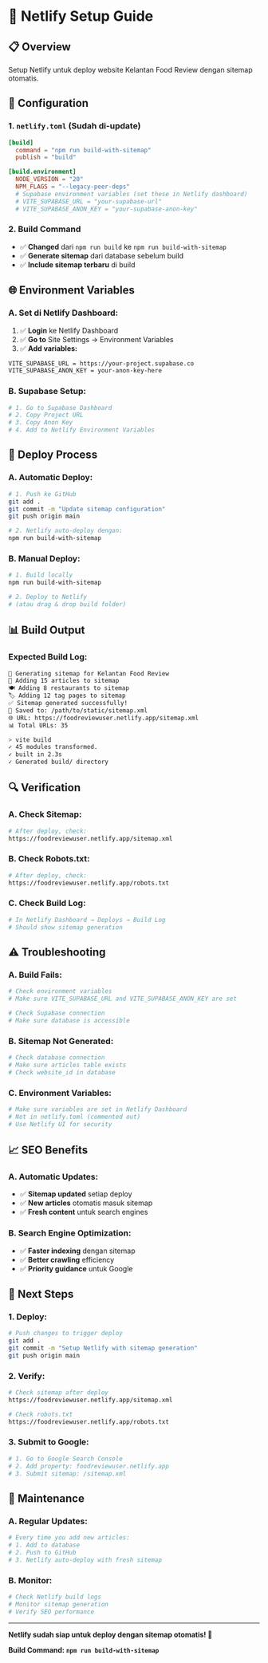 # 🚀 Netlify Setup Guide

## 📋 Overview
Setup Netlify untuk deploy website Kelantan Food Review dengan sitemap otomatis.

## 🔧 Configuration

### **1. `netlify.toml` (Sudah di-update)**
```toml
[build]
  command = "npm run build-with-sitemap"
  publish = "build"

[build.environment]
  NODE_VERSION = "20"
  NPM_FLAGS = "--legacy-peer-deps"
  # Supabase environment variables (set these in Netlify dashboard)
  # VITE_SUPABASE_URL = "your-supabase-url"
  # VITE_SUPABASE_ANON_KEY = "your-supabase-anon-key"
```

### **2. Build Command**
- ✅ **Changed** dari `npm run build` ke `npm run build-with-sitemap`
- ✅ **Generate sitemap** dari database sebelum build
- ✅ **Include sitemap terbaru** di build

## 🌐 Environment Variables

### **A. Set di Netlify Dashboard:**
1. ✅ **Login** ke Netlify Dashboard
2. ✅ **Go to** Site Settings → Environment Variables
3. ✅ **Add variables:**

```bash
VITE_SUPABASE_URL = https://your-project.supabase.co
VITE_SUPABASE_ANON_KEY = your-anon-key-here
```

### **B. Supabase Setup:**
```bash
# 1. Go to Supabase Dashboard
# 2. Copy Project URL
# 3. Copy Anon Key
# 4. Add to Netlify Environment Variables
```

## 🚀 Deploy Process

### **A. Automatic Deploy:**
```bash
# 1. Push ke GitHub
git add .
git commit -m "Update sitemap configuration"
git push origin main

# 2. Netlify auto-deploy dengan:
npm run build-with-sitemap
```

### **B. Manual Deploy:**
```bash
# 1. Build locally
npm run build-with-sitemap

# 2. Deploy to Netlify
# (atau drag & drop build folder)
```

## 📊 Build Output

### **Expected Build Log:**
```bash
🚀 Generating sitemap for Kelantan Food Review
📝 Adding 15 articles to sitemap
🍽️ Adding 8 restaurants to sitemap
🏷️ Adding 12 tag pages to sitemap
✅ Sitemap generated successfully!
📁 Saved to: /path/to/static/sitemap.xml
🌐 URL: https://foodreviewuser.netlify.app/sitemap.xml
📊 Total URLs: 35

> vite build
✓ 45 modules transformed.
✓ built in 2.3s
✓ Generated build/ directory
```

## 🔍 Verification

### **A. Check Sitemap:**
```bash
# After deploy, check:
https://foodreviewuser.netlify.app/sitemap.xml
```

### **B. Check Robots.txt:**
```bash
# After deploy, check:
https://foodreviewuser.netlify.app/robots.txt
```

### **C. Check Build Log:**
```bash
# In Netlify Dashboard → Deploys → Build Log
# Should show sitemap generation
```

## ⚠️ Troubleshooting

### **A. Build Fails:**
```bash
# Check environment variables
# Make sure VITE_SUPABASE_URL and VITE_SUPABASE_ANON_KEY are set

# Check Supabase connection
# Make sure database is accessible
```

### **B. Sitemap Not Generated:**
```bash
# Check database connection
# Make sure articles table exists
# Check website_id in database
```

### **C. Environment Variables:**
```bash
# Make sure variables are set in Netlify Dashboard
# Not in netlify.toml (commented out)
# Use Netlify UI for security
```

## 📈 SEO Benefits

### **A. Automatic Updates:**
- ✅ **Sitemap updated** setiap deploy
- ✅ **New articles** otomatis masuk sitemap
- ✅ **Fresh content** untuk search engines

### **B. Search Engine Optimization:**
- ✅ **Faster indexing** dengan sitemap
- ✅ **Better crawling** efficiency
- ✅ **Priority guidance** untuk Google

## 🎯 Next Steps

### **1. Deploy:**
```bash
# Push changes to trigger deploy
git add .
git commit -m "Setup Netlify with sitemap generation"
git push origin main
```

### **2. Verify:**
```bash
# Check sitemap after deploy
https://foodreviewuser.netlify.app/sitemap.xml

# Check robots.txt
https://foodreviewuser.netlify.app/robots.txt
```

### **3. Submit to Google:**
```bash
# 1. Go to Google Search Console
# 2. Add property: foodreviewuser.netlify.app
# 3. Submit sitemap: /sitemap.xml
```

## 🔄 Maintenance

### **A. Regular Updates:**
```bash
# Every time you add new articles:
# 1. Add to database
# 2. Push to GitHub
# 3. Netlify auto-deploy with fresh sitemap
```

### **B. Monitor:**
```bash
# Check Netlify build logs
# Monitor sitemap generation
# Verify SEO performance
```

---

**Netlify sudah siap untuk deploy dengan sitemap otomatis! 🚀**

**Build Command: `npm run build-with-sitemap`**
